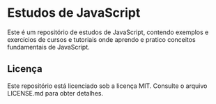 # Estudos de JavaScript
Este é um repositório de estudos de JavaScript, contendo exemplos e exercícios de cursos e tutoriais onde aprendo e pratico conceitos fundamentais de JavaScript.

<!-- ## Contúdo -->


## Licença
Este repositório está licenciado sob a licença MIT. Consulte o arquivo LICENSE.md para obter detalhes.